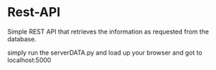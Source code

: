 # Rest-API



Simple REST API that retrieves the information as requested from the database.

simply run the serverDATA.py and load up your browser and got to localhost:5000
